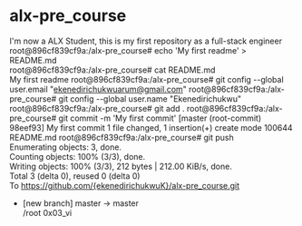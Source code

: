 # alx-pre_course
I'm now a ALX Student, this is my first repository as a full-stack engineer
root@896cf839cf9a:/alx-pre_course# echo 'My first readme' > README.md                                                                 
root@896cf839cf9a:/alx-pre_course# cat README.md                                                                                      
My first readme
root@896cf839cf9a:/alx-pre_course# git config --global user.email "ekenedirichukwuarum@gmail.com"
root@896cf839cf9a:/alx-pre_course# git config --global user.name "Ekenedirichukwu"
root@896cf839cf9a:/alx-pre_course# git add .
root@896cf839cf9a:/alx-pre_course# git commit -m 'My first commit'
[master (root-commit) 98eef93] My first commit
 1 file changed, 1 insertion(+)
 create mode 100644 README.md
root@896cf839cf9a:/alx-pre_course# git push                                                                                           
Enumerating objects: 3, done.                                                                                                         
Counting objects: 100% (3/3), done.                                                                                                   
Writing objects: 100% (3/3), 212 bytes | 212.00 KiB/s, done.                                                                          
Total 3 (delta 0), reused 0 (delta 0)                                                                                                 
To https://github.com/{ekenedirichukwuK}/alx-pre_course.git                                                                                       
 * [new branch]      master -> master  
/root 0x03_vi
